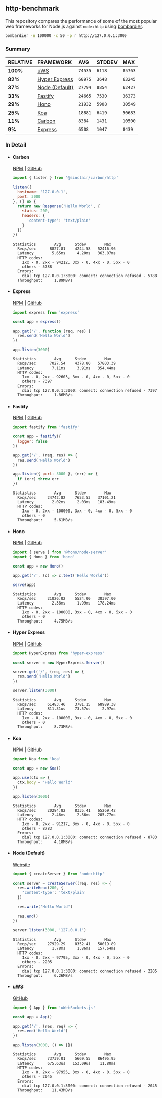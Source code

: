 ## http-benchmark

This repository compares the performance of some of the most popular web frameworks for Node.js against `node:http` using [bombardier](https://github.com/codesenberg/bombardier).

```bash
bombardier -n 100000 -c 50 -p r http://127.0.0.1:3000
```

### Summary

| RELATIVE | FRAMEWORK | AVG | STDDEV | MAX |
| :--- | :--- | :--- | :--- | :--- |
| **100%** | [uWS](#uws) | `74535` | `6118` | `85763` |
| **82%** | [Hyper Express](#hyper-express) | `60975` | `3648` | `63245` |
| **37%** | [Node (Default)](#node-default) | `27794` | `8854` | `62427` |
| **33%** | [Fastify](#fastify) | `24665` | `7530` | `36373` |
| **29%** | [Hono](#hono) | `21932` | `5908` | `30549` |
| **25%** | [Koa](#koa) | `18881` | `6419` | `50683` |
| **11%** | [Carbon](#carbon) | `8384` | `1431` | `10500` |
| **9%** | [Express](#express) | `6508` | `1047` | `8439` |


### In Detail

- #### Carbon
  [NPM](https://npmjs.com/@sinclair/carbon) | [GitHub](https://github.com/sinclairzx81/carbon)
  ```js
  import { listen } from '@sinclair/carbon/http'

  listen({
    hostname: '127.0.0.1',
    port: 3000
  }, () => {
    return new Response('Hello World', {
      status: 200,
      headers: {
        'content-type': 'text/plain'
      }
    })
  })
  ```

  ```
  Statistics        Avg      Stdev        Max
    Reqs/sec      8827.81    4244.58   52416.96
    Latency        5.65ms     4.20ms   363.87ms
    HTTP codes:
      1xx - 0, 2xx - 94212, 3xx - 0, 4xx - 0, 5xx - 0
      others - 5788
    Errors:
      dial tcp 127.0.0.1:3000: connect: connection refused - 5788
    Throughput:     1.89MB/s
  ```

- #### Express
  [NPM](https://npmjs.com/express) | [GitHub](https://github.com/expressjs/express)
  ```js
  import express from 'express'

  const app = express()

  app.get('/', function (req, res) {
    res.send('Hello World')
  })

  app.listen(3000)
  ```

  ```
  Statistics        Avg      Stdev        Max
    Reqs/sec      7027.54    4378.80   57803.39
    Latency        7.11ms     3.91ms   354.44ms
    HTTP codes:
      1xx - 0, 2xx - 92603, 3xx - 0, 4xx - 0, 5xx - 0
      others - 7397
    Errors:
      dial tcp 127.0.0.1:3000: connect: connection refused - 7397
    Throughput:     1.86MB/s
  ```

- #### Fastify
  [NPM](https://npmjs.com/fastify) | [GitHub](https://github.com/fastify/fastify)
  ```js
  import fastify from 'fastify'

  const app = fastify({
    logger: false
  })

  app.get('/', (req, res) => {
    res.send('Hello World')
  })

  app.listen({ port: 3000 }, (err) => {
    if (err) throw err
  })
  ```

  ```
  Statistics        Avg      Stdev        Max
    Reqs/sec     24742.82    7653.53   37101.21
    Latency        2.02ms     2.03ms   183.49ms
    HTTP codes:
      1xx - 0, 2xx - 100000, 3xx - 0, 4xx - 0, 5xx - 0
      others - 0
    Throughput:     5.61MB/s
  ```

- #### Hono
  [NPM](https://npmjs.com/hono) | [GitHub](https://github.com/honojs/hono)
  ```js
  import { serve } from '@hono/node-server'
  import { Hono } from 'hono'

  const app = new Hono()

  app.get('/', (c) => c.text('Hello World'))

  serve(app)
  ```

  ```
  Statistics        Avg      Stdev        Max
    Reqs/sec     21026.02    5524.00   30397.00
    Latency        2.38ms     1.99ms   178.24ms
    HTTP codes:
      1xx - 0, 2xx - 100000, 3xx - 0, 4xx - 0, 5xx - 0
      others - 0
    Throughput:     4.75MB/s
  ```

- #### Hyper Express
  [NPM](https://npmjs.com/hyper-express) | [GitHub](https://github.com/kartikk221/hyper-express)
  ```js
  import HyperExpress from 'hyper-express'

  const server = new HyperExpress.Server()

  server.get('/', (req, res) => {
    res.send('Hello World')
  })

  server.listen(3000)
  ```

  ```
  Statistics        Avg      Stdev        Max
    Reqs/sec     61483.46    3781.15   68989.38
    Latency      811.31us    73.57us     2.97ms
    HTTP codes:
      1xx - 0, 2xx - 100000, 3xx - 0, 4xx - 0, 5xx - 0
      others - 0
    Throughput:     8.73MB/s
  ```

- #### Koa
  [NPM](https://npmjs.com/koa) | [GitHub](https://github.com/koajs/koa)
  ```js
  import Koa from 'koa'

  const app = new Koa()

  app.use(ctx => {
    ctx.body = 'Hello World'
  })

  app.listen(3000)
  ```

  ```
  Statistics        Avg      Stdev        Max
    Reqs/sec     20284.82    8335.41   65269.42
    Latency        2.46ms     2.36ms   205.77ms
    HTTP codes:
      1xx - 0, 2xx - 91217, 3xx - 0, 4xx - 0, 5xx - 0
      others - 8783
    Errors:
      dial tcp 127.0.0.1:3000: connect: connection refused - 8783
    Throughput:     4.18MB/s
  ```

- #### Node (Default)
  [Website](https://nodejs.org/api/http.html)
  ```js
  import { createServer } from 'node:http'

  const server = createServer((req, res) => {
    res.writeHead(200, {
      'content-type': 'text/plain'
    })

    res.write('Hello World')

    res.end()
  })

  server.listen(3000, '127.0.0.1')
  ```

  ```
  Statistics        Avg      Stdev        Max
    Reqs/sec     27929.29    8352.41   50019.89
    Latency        1.78ms     1.86ms   157.64ms
    HTTP codes:
      1xx - 0, 2xx - 97795, 3xx - 0, 4xx - 0, 5xx - 0
      others - 2205
    Errors:
      dial tcp 127.0.0.1:3000: connect: connection refused - 2205
    Throughput:     6.26MB/s
  ```

- #### uWS
  [GitHub](https://github.com/uNetworking/uWebSockets.js)
  ```js
  import { App } from 'uWebSockets.js'

  const app = App()

  app.get('/', (res, req) => {
    res.end('Hello World')
  })

  app.listen(3000, () => {})
  ```

  ```
  Statistics        Avg      Stdev        Max
    Reqs/sec     73739.01    5669.55   86495.95
    Latency      675.63us   153.09us    11.80ms
    HTTP codes:
      1xx - 0, 2xx - 97955, 3xx - 0, 4xx - 0, 5xx - 0
      others - 2045
    Errors:
      dial tcp 127.0.0.1:3000: connect: connection refused - 2045
    Throughput:    11.43MB/s
  ```



